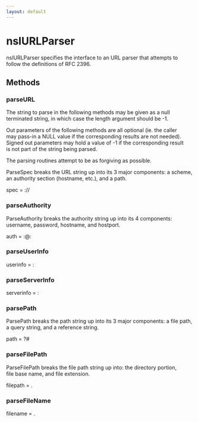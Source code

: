 ```yaml
---
layout: default
---
```


# nsIURLParser #
  
nsIURLParser specifies the interface to an URL parser that attempts to  
follow the definitions of RFC 2396.  
  

## Methods ##

### parseURL ###
  
The string to parse in the following methods may be given as a null  
terminated string, in which case the length argument should be -1.  
  
Out parameters of the following methods are all optional (ie. the caller  
may pass-in a NULL value if the corresponding results are not needed).  
Signed out parameters may hold a value of -1 if the corresponding result  
is not part of the string being parsed.  
  
The parsing routines attempt to be as forgiving as possible.  
  
  
ParseSpec breaks the URL string up into its 3 major components: a scheme,  
an authority section (hostname, etc.), and a path.  
  
spec = <scheme>://<authority><path>  
  

### parseAuthority ###
  
ParseAuthority breaks the authority string up into its 4 components:  
username, password, hostname, and hostport.  
  
auth = <username>:<password>@<hostname>:<port>  
  

### parseUserInfo ###
  
userinfo = <username>:<password>  
  

### parseServerInfo ###
  
serverinfo = <hostname>:<port>  
  

### parsePath ###
  
ParsePath breaks the path string up into its 3 major components: a file path,  
a query string, and a reference string.  
  
path = <filepath>?<query>#<ref>  
  

### parseFilePath ###
  
ParseFilePath breaks the file path string up into: the directory portion,  
file base name, and file extension.  
  
filepath = <directory><basename>.<extension>  
  

### parseFileName ###
  
filename = <basename>.<extension>  
  
